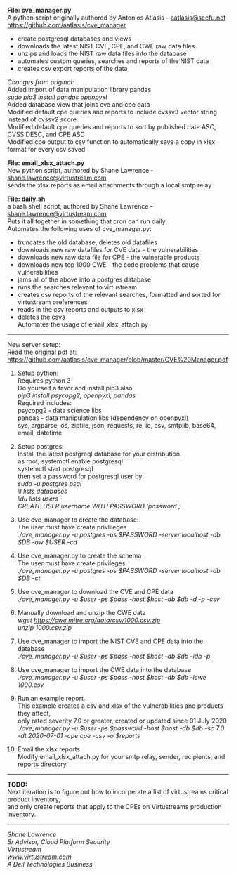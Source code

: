 **File: cve_manager.py**  
A python script originally authored by Antonios Atlasis - aatlasis@secfu.net  
https://github.com/aatlasis/cve_manager  
* create postgresql databases and views  
* downloads the latest NIST CVE, CPE, and CWE raw data files  
* unzips and loads the NIST raw data files into the database  
* automates custom queries, searches and reports of the NIST data  
* creates csv export reports of the data  
  
*Changes from original:*   
Added import of data manipulation library pandas  
	*sudo pip3 install pandas openpyxl*  
Added database view that joins cve and cpe data  
Modified default cpe queries and reports to include cvssv3 vector string instead of cvssv2 score  
Modified default cpe queries and reports to sort by published date ASC, CVSS DESC, and CPE ASC  
Modified cpe output to csv function to automatically save a copy in xlsx format for every csv saved  
  
**File: email_xlsx_attach.py**    
New python script, authored by Shane Lawrence - shane.lawrence@virtustream.com  
sends the xlsx reports as email attachments through a local smtp relay  
  
**File: daily.sh**  
a bash shell script, authored by Shane Lawrence - shane.lawrence@virtustream.com  
Puts it all together in something that cron can run daily  
Automates the following uses of cve_manager.py:  
* truncates the old database, deletes old datafiles  
* downloads new raw datafiles for CVE data - the vulnerabilities 
* downloads new raw data file for CPE - the vulnerable products 
* downloads new top 1000 CWE - the code problems that cause vulnerabilities 
* jams all of the above into a postgres database  
* runs the searches relevant to virtustream  
* creates csv reports of the relevant searches, formatted and sorted for virtustream preferences  
* reads in the csv reports and outputs to xlsx  
* deletes the csvs  
Automates the usage of email_xlsx_attach.py  
  
--------------------------------------------------  
  
New server setup:  
Read the original pdf at:  
https://github.com/aatlasis/cve_manager/blob/master/CVE%20Manager.pdf  
  
1. Setup python:  
Requires python 3  
Do yourself a favor and install pip3 also  
    *pip3 install psycopg2, openpyxl, pandas*  
Required includes:  
psycopg2 - data science libs  
pandas - data manipulation libs (dependency on openpyxl)  
sys, argparse, os, zipfile, json, requests, re, io, csv, smtplib, base64, email, datetime  
  
1. Setup postgres:  
Install the latest postgreql database for your distribution.  
as root, systemctl enable postgresql  
systemctl start postgresql  
then set a password for postgresql user by:  
    *sudo -u postgres psql*  
    *\l lists databases*  
    *\du lists users*  
    *CREATE USER username WITH PASSWORD 'password';*  
  
1. Use cve_manager to create the database:  
The user must have create privlileges   
*./cve_manager.py -u postgres -ps $PASSWORD -server localhost -db $DB -ow $USER -cd*  
  
1. Use cve_manager.py to create the schema  
The user must have create privileges  
*./cve_manager.py -u postgres -ps $PASSWORD -server localhost -db $DB -ct*  
  
1. Use cve_manager to download the CVE and CPE data  
*./cve_manager.py -u $user -ps $pass -host $host -db $db -d -p -csv*  
  
1. Manually download and unzip the CWE data  
*wget https://cwe.mitre.org/data/csv/1000.csv.zip*  
*unzip 1000.csv.zip*  
  
1. Use cve_manager to import the NIST CVE and CPE data into the database  
*./cve_manager.py -u $user -ps $pass -host $host -db $db -idb -p*  
  
1. Use cve_manager to import the CWE data into the database  
*./cve_manager.py -u $user -ps $pass -host $host -db $db -icwe 1000.csv*  
  
1. Run an example report.  
This example creates a csv and xlsx of the vulnerabilities and products they affect,   
only rated severity 7.0 or greater, created or updated since 01 July 2020  
*./cve_manager.py -u $user -ps $password -host $host -db $db -sc 7.0 -dt 2020-07-01 -cpe cpe -csv -o $reports*  
  
1. Email the xlsx reports  
Modify email_xlsx_attach.py for your smtp relay, sender, recipients, and reports directory.  
  
-------------  
  
**TODO:**  
Next iteration is to figure out how to incorperate a list of virtustreams critical product inventory,  
and only create reports that apply to the CPEs on Virtustreams production inventory.  
  
-------------  

*Shane Lawrence*  
*Sr Advisor, Cloud Platform Security*  
*Virtustream*  
*www.virtustream.com*  
*A Dell Technologies Business*  
  

